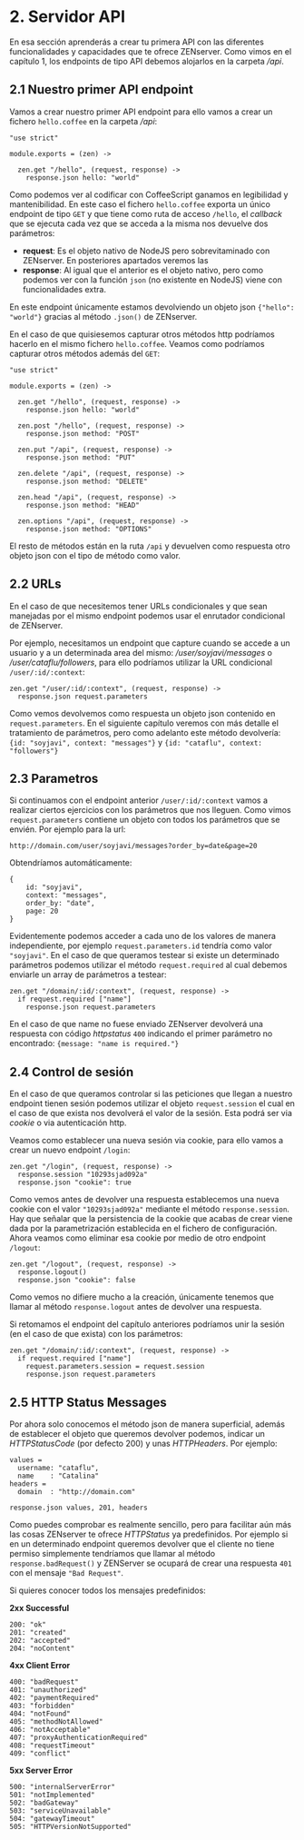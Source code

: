 # 2. Servidor API

En esa sección aprenderás a crear tu primera API con las diferentes funcionalidades y capacidades que te ofrece ZENserver. Como vimos en el capítulo 1, los endpoints de tipo API debemos alojarlos en la carpeta */api*.


## 2.1 Nuestro primer API endpoint
Vamos a crear nuestro primer API endpoint para ello vamos a crear un fichero `hello.coffee` en la carpeta */api*:

```
"use strict"

module.exports = (zen) ->

  zen.get "/hello", (request, response) -> 
  	response.json hello: "world"
```

Como podemos ver al codificar con CoffeeScript ganamos en legibilidad y mantenibilidad. En este caso el fichero `hello.coffee` exporta un único endpoint de tipo `GET` y que tiene como ruta de acceso `/hello`, el *callback* que se ejecuta cada vez que se acceda a la misma nos devuelve dos parámetros:

 + **request**: Es el objeto nativo de NodeJS pero sobrevitaminado con ZENserver. En posteriores apartados veremos las 
 + **response**: Al igual que el anterior es el objeto nativo, pero como podemos ver con la función `json` (no existente en NodeJS) viene con funcionalidades extra.

En este endpoint únicamente estamos devolviendo un objeto json `{"hello": "world"}` gracias al método `.json()` de ZENserver.

En el caso de que quisiesemos capturar otros métodos http podríamos hacerlo en el mismo fichero `hello.coffee`. Veamos como podríamos capturar otros métodos además del `GET`:

```
"use strict"

module.exports = (zen) ->

  zen.get "/hello", (request, response) -> 
  	response.json hello: "world"
  	
  zen.post "/hello", (request, response) -> 
    response.json method: "POST"

  zen.put "/api", (request, response) -> 
    response.json method: "PUT"

  zen.delete "/api", (request, response) -> 
    response.json method: "DELETE"

  zen.head "/api", (request, response) -> 
    response.json method: "HEAD"

  zen.options "/api", (request, response) -> 
    response.json method: "OPTIONS"
```

El resto de métodos están en la ruta `/api` y devuelven como respuesta otro objeto json con el tipo de método como valor.


## 2.2 URLs
En el caso de que necesitemos tener URLs condicionales y que sean manejadas por el mismo endpoint podemos usar el enrutador condicional de ZENserver. 

Por ejemplo, necesitamos un endpoint que capture cuando se accede a un usuario y a un determinada area del mismo: */user/soyjavi/messages* o */user/cataflu/followers*, para ello podríamos utilizar la URL condicional `/user/:id/:context`:
 
```
zen.get "/user/:id/:context", (request, response) ->
  response.json request.parameters
```

Como vemos devolvemos como respuesta un objeto json contenido en `request.parameters`. En el siguiente capítulo veremos con más detalle el tratamiento de parámetros, pero como adelanto este método devolvería: `{id: "soyjavi", context: "messages"}` y `{id: "cataflu", context: "followers"}`


## 2.3 Parametros
Si continuamos con el endpoint anterior `/user/:id/:context` vamos a realizar ciertos ejercicios con los parámetros que nos lleguen. Como vimos `request.parameters` contiene un objeto con todos los parámetros que se envién. Por ejemplo para la url: 

`http://domain.com/user/soyjavi/messages?order_by=date&page=20`

Obtendríamos automáticamente: 

```
{
	id: "soyjavi",
	context: "messages",
	order_by: "date",
	page: 20}
```

Evidentemente podemos acceder a cada uno de los valores de manera independiente, por ejemplo `request.parameters.id` tendría como valor `"soyjavi"`. En el caso de que queramos testear si existe un determinado parámetros podemos utilizar el método `request.required` al cual debemos enviarle un array de parámetros a testear:

```
zen.get "/domain/:id/:context", (request, response) ->
  if request.required ["name"]
    response.json request.parameters
```
En el caso de que name no fuese enviado ZENserver devolverá una respuesta con código *httpstatus* `400` indicando el primer parámetro no encontrado: `{message: "name is required."}`


## 2.4 Control de sesión
En el caso de que queramos controlar si las peticiones que llegan a nuestro endpoint tienen sesión podemos utilizar el objeto `request.session` el cual en el caso de que exista nos devolverá el valor de la sesión. Esta podrá ser via *cookie* o via autenticación http. 

Veamos como establecer una nueva sesión via cookie, para ello vamos a crear un nuevo endpoint `/login`:

```
zen.get "/login", (request, response) ->
  response.session "10293sjad092a"
  response.json "cookie": true
```

Como vemos antes de devolver una respuesta establecemos una nueva cookie con el valor `"10293sjad092a"` mediante el método `response.session`. Hay que señalar que la persistencia de la cookie que acabas de crear viene dada por la parametrización establecida en el fichero de configuración. Ahora veamos como eliminar esa cookie por medio de otro endpoint `/logout`:

```
zen.get "/logout", (request, response) ->
  response.logout()
  response.json "cookie": false
```
Como vemos no difiere mucho a la creación, únicamente tenemos que llamar al método `response.logout` antes de devolver una respuesta.

Si retomamos el endpoint del capítulo anteriores podríamos unir la sesión (en el caso de que exista) con los parámetros:
```
zen.get "/domain/:id/:context", (request, response) ->
  if request.required ["name"]
    request.parameters.session = request.session
    response.json request.parameters
```

## 2.5 HTTP Status Messages
Por ahora solo conocemos el método json de manera superficial, además de establecer el objeto que queremos devolver podemos, indicar un *HTTPStatusCode* (por defecto 200) y unas *HTTPHeaders*. Por ejemplo:

```
values = 
  username: "cataflu",
  name    : "Catalina"headers =
  domain  : "http://domain.com"

response.json values, 201, headers
```

Como puedes comprobar es realmente sencillo, pero para facilitar aún más las cosas ZENserver te ofrece *HTTPStatus* ya predefinidos. Por ejemplo si en un determinado endpoint queremos devolver que el cliente no tiene permiso simplemente tendríamos que llamar al método `response.badRequest()` y ZENServer se ocupará de crear una respuesta `401` con el mensaje `"Bad Request"`. 

Si quieres conocer todos los mensajes predefinidos:
**2xx Successful**

```
200: "ok"
201: "created"
202: "accepted"
204: "noContent"
```
**4xx Client Error**

```
400: "badRequest"
401: "unauthorized"
402: "paymentRequired"
403: "forbidden"
404: "notFound"
405: "methodNotAllowed"
406: "notAcceptable"
407: "proxyAuthenticationRequired"
408: "requestTimeout"
409: "conflict"
```
**5xx Server Error**

```
500: "internalServerError"
501: "notImplemented"
502: "badGateway"
503: "serviceUnavailable"
504: "gatewayTimeout"
505: "HTTPVersionNotSupported"
```
